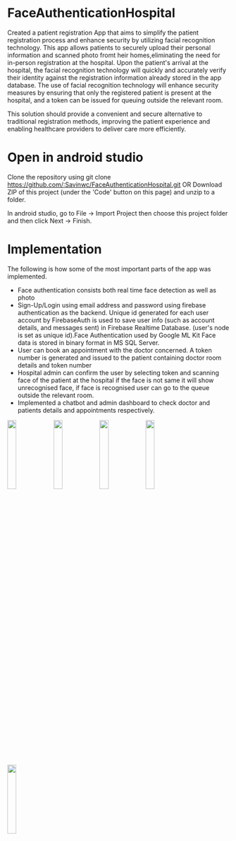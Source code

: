 # FaceAuthenticationHospital


Created a patient registration App that aims to simplify the patient registration process and enhance security by utilizing facial recognition technology.
This app allows patients to securely upload their personal information and scanned photo fromt heir homes,eliminating the need for in-person registration at the hospital.
Upon the patient's arrival at the hospital, the facial recognition technology will quickly and accurately verify their identity
against the registration information already stored in the app
database. 
The use of facial recognition technology will enhance security measures by ensuring that only the registered patient is present at the hospital, and a token can be issued for queuing outside the relevant room. 

This solution should provide a convenient and secure alternative to traditional registration methods, improving the patient experience and enabling healthcare providers to deliver care more efficiently.

# Open in android studio

Clone the repository using git clone https://github.com/:Savinwc/FaceAuthenticationHospital.git  OR Download ZIP of this project (under the 'Code' button on this page) and unzip to a folder.

In android studio, go to File -> Import Project then choose this project folder and then click Next -> Finish.

# Implementation

The following is how some of the most important parts of the app was implemented.

* Face authentication consists both real time face detection as well as photo
* Sign-Up/Login using email address and password using firebase authentication as the backend. Unique id generated for each user account by FirebaseAuth is used      to  save user info (such as account details, and messages sent) in Firebase Realtime Database. (user's node is set as unique id).Face Authentication used by Google ML Kit
 Face  data is stored in binary format in MS SQL Server.
* User can book an appointment with the doctor concerned. A token number is generated and issued to the patient containing doctor room details and token number
* Hospital admin can confirm the user by selecting token and scanning face of the patient at the hospital if the face is not same it will show unrecognised face, if
  face is recognised user can go to the queue outside the relevant room.
* Implemented a chatbot and admin dashboard to check doctor and patients details and appointments respectively.
<img src=https://user-images.githubusercontent.com/93364152/230717362-dff410e6-746f-49ed-93ed-40e3721e5a85.jpg width=20% height=20%>
<img src=https://user-images.githubusercontent.com/93364152/230717363-aef24b8f-42d4-4160-a66e-f82e3b8f4f2a.jpg width=20% height=20%>
<img src=https://user-images.githubusercontent.com/93364152/230717364-977b3778-8ae8-4c2c-b0b1-2eb50faa9d9b.jpg  width=20% height=20%>
<img src=https://user-images.githubusercontent.com/93364152/230717607-a9abcbe0-50db-4a12-99a4-877c12b98042.jpg  width=20% height=20%>
<img src=https://user-images.githubusercontent.com/93364152/230717614-e8ee7e48-dc9b-45e4-a0b6-704dc8a7dbfe.jpg  width=20% height=20%>



